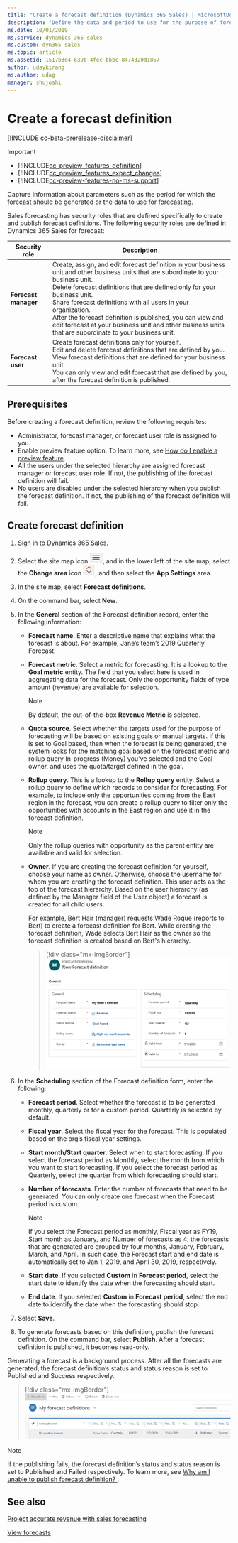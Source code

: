 ```yaml
---
title: "Create a forecast definition (Dynamics 365 Sales) | MicrosoftDocs"
description: "Define the data and period to use for the purpose of forecasting in Dynamics 365 Sales."
ms.date: 10/01/2019
ms.service: dynamics-365-sales
ms.custom: dyn365-sales
ms.topic: article
ms.assetid: 1517b3d4-639b-4fec-bbbc-8474320d1867
author: udaykirang
ms.author: udag
manager: shujoshi
---
```


# Create a forecast definition

[!INCLUDE [cc-beta-prerelease-disclaimer](../includes/cc-beta-prerelease-disclaimer.md)]

> [!IMPORTANT]
> - [!INCLUDE[cc_preview_features_definition](../includes/cc-preview-features-definition.md)]  
> - [!INCLUDE[cc_preview_features_expect_changes](../includes/cc-preview-features-expect-changes.md)]
> - [!INCLUDE[cc-preview-features-no-ms-support](../includes/cc-preview-features-no-ms-support.md)]

Capture information about parameters such as the period for which the forecast should be generated or the data to use for forecasting.

Sales forecasting has security roles that are defined specifically to create and publish forecast definitions. The following security roles are defined in Dynamics 365 Sales for forecast: 

| Security role        |	Description                                 |
|----------------------|----------------------------------------------|  
|**Forecast manager**  | Create, assign, and edit forecast definition in your business unit and other business units that are subordinate to your business unit.<br> Delete forecast definitions that are defined only for your business unit.<br> Share forecast definitions with all users in your organization. <br> After the forecast definition is published, you can view and edit forecast at your business unit and other business units that are subordinate to your business unit. |
|**Forecast user**     | Create forecast definitions only for yourself.<br> Edit and delete forecast definitions that are defined by you. <br> View forecast definitions that are defined for your business unit.<br> You can only view and edit forecast that are defined by you, after the forecast definition is published. |

## Prerequisites

Before creating a forecast definition, review the following requisites:

- Administrator, forecast manager, or forecast user role is assigned to you.
- Enable preview feature option. To learn more, see [How do I enable a preview feature](power-platform/admin/what-are-preview-features-how-do-i-enable-them#how-do-i-enable-a-preview-feature).
- All the users under the selected hierarchy are assigned forecast manager or forecast user role. If not, the publishing of the forecast definition will fail. 
- No users are disabled under the selected hierarchy when you publish the forecast definition. If not, the publishing of the forecast definition will fail. 
 
## Create forecast definition

1.	Sign in to Dynamics 365 Sales.

2.  Select the site map icon ![Icon to open site map](media/site-map-new.png "Icon to open site map"), and in the lower left of the site map, select the **Change area** icon ![Icon to change the work area](media/change-area-icon.png "Icon to change the work area"), and then select the **App Settings** area.	

3.	In the site map, select **Forecast definitions**.
 
4.	On the command bar, select **New**.

5.	In the **General** section of the Forecast definition record, enter the following information:

    -  **Forecast name**. Enter a descriptive name that explains what the forecast is about. For example, Jane’s team’s 2019 Quarterly Forecast.

    -  **Forecast metric**. Select a metric for forecasting. It is a lookup to the **Goal metric** entity. The field that you select here is used in aggregating data for the forecast. Only the opportunity fields of type amount (revenue) are available for selection. 
        
        > [!NOTE]
        > By default, the out-of-the-box **Revenue Metric** is selected.
    
    -  **Quota source**. Select whether the targets used for the purpose of forecasting will be based on existing goals or manual targets. If this is set to Goal based, then when the forecast is being generated, the system looks for the matching goal based on the forecast metric and rollup query In-progress (Money) you’ve selected and the Goal owner, and uses the quota/target defined in the goal.

    - **Rollup query**. This is a lookup to the **Rollup query** entity. Select a rollup query to define which records to consider for forecasting. For example, to include only the opportunities coming from the East region in the forecast, you can create a rollup query to filter only the opportunities with accounts in the East region and use it in the forecast definition.

        > [!NOTE]
        > Only the rollup queries with opportunity as the parent entity are available and valid for selection.
    - **Owner**. If you are creating the forecast definition for yourself, choose your name as owner. Otherwise, choose the username for whom you are creating the forecast definition. This user acts as the top of the forecast hierarchy. Based on the user hierarchy (as defined by the Manager field of the User object) a forecast is created for all child users.

        For example, Bert Hair (manager) requests Wade Roque (reports to Bert) to create a forecast definition for Bert. While creating the forecast definition, Wade selects Bert Hair as the owner so the forecast definition is created based on Bert's hierarchy. 

      > [!div class="mx-imgBorder"]
      > ![Forecast definition record](media/forecast-definition-form.png "Forecast definition record")

6.  In the **Scheduling** section of the Forecast definition form, enter the following:

    -  **Forecast period**. Select whether the forecast is to be generated monthly, quarterly or for a custom period. Quarterly is selected by default.

    -  **Fiscal year**. Select the fiscal year for the forecast. This is populated based on the org’s fiscal year settings.

    -  **Start month/Start quarter**. Select when to start forecasting. If you select the forecast period as Monthly, select the month from which you want to start forecasting. If you select the forecast period as Quarterly, select the quarter from which forecasting should start.

    -  **Number of forecasts**. Enter the number of forecasts that need to be generated. You can only create one forecast when the Forecast period is custom. 

        > [!NOTE]
        > If you select the Forecast period as monthly, Fiscal year as FY19, Start month as January, and Number of forecasts as 4, the forecasts that are generated are grouped by four months, January, February, March, and April. In such case, the Forecast start and end date is automatically set to Jan 1, 2019, and April 30, 2019, respectively.

    -  **Start date**. If you selected **Custom** in **Forecast period**, select the start date to identify the date when the forecasting should start.

    -  **End date**. If you selected **Custom** in **Forecast period**, select the end date to identify the date when the forecasting should stop.

7.	Select **Save**.

8.	To generate forecasts based on this definition, publish the forecast definition. On the command bar, select **Publish**. After a forecast definition is published, it becomes read-only.
 
Generating a forecast is a background process. After all the forecasts are generated, the forecast definition’s status and status reason is set to Published and Success respectively.

> [!div class="mx-imgBorder"]
> ![Published forecast definition](media/published-forecast-definitions.png "Published forecast definition")

> [!NOTE]
> If the publishing fails, the forecast definition’s status and status reason is set to Published and Failed respectively. To learn more, see [Why am I unable to publish forecast definition? ](../sales-enterprise/troubleshooting.md#why-am-i-unable-to-publish-forecast-definition).

## See also

[Project accurate revenue with sales forecasting](project-accurate-revenue-sales-forecasting.md)  

[View forecasts](view-forecasts.md)
